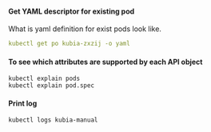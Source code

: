 #### Get YAML descriptor for existing pod
What is yaml definition for exist pods look like.
```yaml
kubectl get po kubia-zxzij -o yaml
```

#### To see which attributes are supported by each API object
```
kubectl explain pods
kubectl explain pod.spec
```


#### Print log
```
kubectl logs kubia-manual
```

